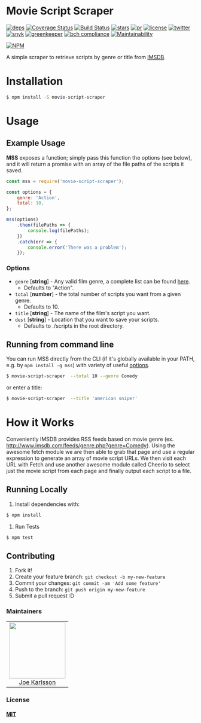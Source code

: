 # Movie Script Scraper

[![deps][deps]][deps-url]
[![Coverage Status][cover]][cover-url]
[![Build Status][tests]][tests-url]
[![stars][stars]][stars-url]
[![pr][pr]][pr-url]
[![license][license]][license-url]
[![twitter][twitter]][twitter-url]
[![snyk][snyk]][snyk-url]
[![greenkeeper][greenkeeper]][greenkeeper-url]
[![bch compliance][bchcompliance]][bchcompliance-url]
[![Maintainability](https://api.codeclimate.com/v1/badges/516ac255b87a71d5fd91/maintainability)](https://codeclimate.com/github/JoeKarlsson/movie-script-scraper/maintainability)

[![NPM](https://nodei.co/npm/movie-script-scraper.png)](https://npmjs.org/package/movie-script-scraper)

A simple scraper to retrieve scripts by genre or title from [IMSDB](http://www.imsdb.com/).

# Installation

```bash
$ npm install -S movie-script-scraper
```

# Usage

## Example Usage

**MSS** exposes a function; simply pass this function the options (see below), and it will return a promise with an array of the file paths of the scripts it saved.

```javascript
const mss = require('movie-script-scraper');

const options = {
	genre: 'Action',
	total: 10,
};

mss(options)
	.then(filePaths => {
		console.log(filePaths);
	})
	.catch(err => {
		console.error('There was a problem');
	});
```

### Options

* `genre` [__string__] - Any valid film genre, a complete list can be found [here](https://github.com/JoeKarlsson/movie-script-scrapper/blob/master/src/helper/isValidGenre.js).
  * Defaults to "Action".
* `total` [__number__] - the total number of scripts you want from a given genre.
  * Defaults to 10.
* `title` [__string__] - The name of the film's script you want.
* `dest` [__string__] - Location that you want to save your scripts.
  * Defaults to ./scripts in the root directory.

## Running from command line

You can run MSS directly from the CLI (if it's globally available in your PATH, e.g. by `npm install -g mss`) with variety of useful [options](https://github.com/JoeKarlsson/movie-script-scrapper#options).

```bash
$ movie-script-scraper  --total 10 --genre Comedy
```

or enter a title:

```bash
$ movie-script-scraper  --title 'american sniper'
```

# How it Works

Conveniently IMSDB provides RSS feeds based on movie genre (ex. <http://www.imsdb.com/feeds/genre.php?genre=Comedy>). Using the awesome fetch module we are then able to grab that page and use a regular expression to generate an array of movie script URLs. We then visit each URL with Fetch and use another awesome module called Cheerio to select just the movie script from each page and finally output each script to a file.

## Running Locally

1. Install dependencies with:

```bash
$ npm install
```

1. Run Tests

```bash
$ npm test
```

## Contributing

1. Fork it!
1. Create your feature branch: `git checkout -b my-new-feature`
1. Commit your changes: `git commit -am 'Add some feature'`
1. Push to the branch: `git push origin my-new-feature`
1. Submit a pull request :D

### Maintainers

<table>
  <tbody>
    <tr>
      <td align="center">
        <img width="150 height="150"
        src="https://avatars.githubusercontent.com/JoeKarlsson?v=3">
        <br />
        <a href="https://github.com/JoeKarlsson">Joe Karlsson</a>
      </td>
    <tr>
  <tbody>
</table>

### License

#### [MIT](./LICENSE)

[cover]: https://coveralls.io/repos/github/JoeKarlsson/movie-script-scrapper/badge.svg?branch=develop
[cover-url]: https://coveralls.io/github/JoeKarlsson/movie-script-scrapper?branch=develop
[tests]: https://travis-ci.org/JoeKarlsson/movie-script-scrapper.svg?branch=develop
[tests-url]: https://travis-ci.org/JoeKarlsson/movie-script-scrapper
[deps]: https://david-dm.org/JoeKarlsson/movie-script-scrapper/status.svg
[deps-url]: https://david-dm.org/JoeKarlsson/movie-script-scrapper
[pr]: https://img.shields.io/badge/PRs-welcome-brightgreen.svg
[pr-url]: CONTRIBUTING.md
[stars]: https://img.shields.io/github/stars/JoeKarlsson/movie-script-scrapper.svg?style=flat-square
[stars-url]: https://github.com/JoeKarlsson/movie-script-scrapper/stargazers
[license]: https://img.shields.io/github/license/JoeKarlsson/movie-script-scrapper.svg
[license-url]: https://github.com/JoeKarlsson/movie-script-scrapper/blob/master/LICENSE
[twitter]: https://img.shields.io/twitter/url/https/github.com/JoeKarlsson/movie-script-scrapper.svg?style=social&style=flat-square
[twitter-url]: https://twitter.com/intent/tweet?text=Movie%20Site%20Scrapper:&url=https%3A%2F%2Fgithub.com%2FJoeKarlsson%2Fmovie-script-scrapper
[greenkeeper]: https://badges.greenkeeper.io/JoeKarlsson/movie-script-scrapper.svg
[greenkeeper-url]: https://greenkeeper.io/
[snyk]: https://snyk.io/test/github/joekarlsson/movie-script-scrapper/badge.svg
[snyk-url]: https://snyk.io/test/github/joekarlsson/movie-script-scrapper
[bchcompliance]: https://bettercodehub.com/edge/badge/JoeKarlsson/movie-script-scrapper?branch=master
[bchcompliance-url]: https://bettercodehub.com/
